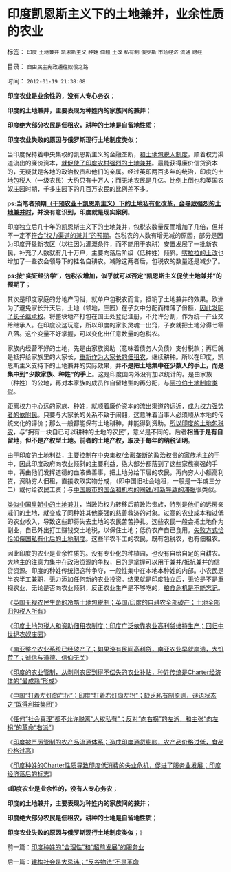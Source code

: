 # 印度凯恩斯主义下的土地兼并，业余性质的农业

标签： `印度` `土地兼并` `凯恩斯主义` `种姓` `佃租` `土改` `私有制` `俄罗斯` `市场经济` `流通` `财经` 

目录： `自由民主宪政通往奴役之路`

时间： `2012-01-19 21:38:08`

**印度农业是业余性的，没有人专心务农**；

**印度的土地兼并，主要表现为种姓内的家族间的兼并**；

**印度绝大部分农民是佃租农，耕种的土地是自留地性质**；

**印度农业失败的原因与俄罗斯现行土地制度类似**；

当印度保持着中央集权的凯恩斯主义的金融垄断，[和土地包税人制度](../../../2012/1/17/印度土地包税人和资助佃租农制度；回归中世纪农奴庄园.md)，顺着权力渠道流出的廉价资本，[就促使了印度农村强烈的土地兼并](../../../2011/11/27/茅于轼和阿马蒂亚森的理论学说和错误.md)。最能获得廉价信贷资本的，无疑就是各地的政治权贵和他们的亲属。经过英印两百多年的统治，印度的土地包税人（一级农民）大约只有十万人；而无地农民是几亿。比例上倒也和英国农奴庄园时期，千多庄园下的几百万农民的比例差不多。

**ps:当笔者预期[（干预农业＋凯恩斯主义）下的土地私有化改革，会导致强烈的土地兼并时](../../../2011/11/28/商业资本加速市场优化，私有化改革会暴露中国劳动力不足.md)，并没有意识到，印度就是现实案例**。

印度独立后几十年的凯恩斯主义下的土地兼并，包税农数量反而增加了几倍，但并不一定不[符合“权力渠道的兼并”的预期](../../../2011/11/23/皇朝兴衰中的土地兼并和贵族土豪.md)。包税农的人数有增无减的原因，部分是因为印度开垦新农区（以往因为灌溉条件，而不能用于农耕）安置发展了一批新农民，补充了人数就有几十万户，主要向落后阶级（低种姓）倾斜。[喀拉拉的土改](../../../2011/12/31/印度式民主导致中央和地方政治的动荡.md)也增加了一些农会领导下的挂名自耕农。减除这两者后，包税农的数量还是减少了。

**ps:按“实证经济学”，包税农增加，似乎就可以否定“凯恩斯主义促使土地兼并”的预期了**；

其次是印度家庭的分地产习俗，就单户包税农而言，抵销了土地兼并的效果。欧洲为了避免家长升天后，土地（领地，庄园）在子女中分配而摊薄了份额，[因此发明了长子继承权](../../../2011/10/30/中世纪的长子继承权和领土完整.md)。将整块地产打包在国王处登记注册，不允许分割，作为统一产业交给继承人。在印度没这玩意，所以印度的家长灵魂一出窍，子女就把土地分得七零八落。这个变量不好掌握，可以变化出任意数量的包税农。

家族内经营不好的土地，先是由家族资助（意味着债务人负债）支付税款；再后就是抵押给家族里的大家长，[重新作为大家长的佃租农](../../../2012/1/17/英国无视农民生命的冷酷的级差地租包税制；.md)，继续耕种。所以在印度，凯恩斯主义支持下的土地兼并的实际效果，并**不是把土地集中在少数人的手上，而是集中到“少数家族、种姓”的手上**。这是印度国内外没有加以统计的。是由家族（种姓）的公地，再对本家族的成员作自留地型的再分配，与[阿拉伯土地制度类似](../../../2011/3/9/阿拉伯传统大家庭和美式民主.md)。

距离权力中心远的家族、种姓，就顺着廉价资本的流出渠道的远近，[成为权力强势者的依附民](../../../2011/1/26/人权不是人道，人道透支人权.md)。只要与大家长的关系不致于闹翻，这意味着当事人必须顺从本地的传统文化的评价；那么一般都能保有土地耕种，并能得到资助。[所以印度的土地包税农](../../../2012/1/17/英国／印度和美国的土地制度，要不得的土地／房产税.md)，与“拥有一块自已可以耕种的土地的农民”，意义是不同的。后者**相当于是有自留地，但不是产权型土地。前者的土地产权，取决于每年的纳税证明**。

由于印度的土地利益，主要控制在[中央集权/金融垄断的政治权贵的家族地主](../../../2011/11/27/粮农系统是最大的国企，“向农村倾斜”与农民无关.md)的手中，因此印度政府向农业倾斜的主要利益，绝大部分都落到了这些家族豪强的手中，再由他们发挥道德的血液做善事，把土地分给下层的农民，再向穷人小额高利贷，资助穷人佃租，直接收取实物分成，（即中国旧社会地租，一般是一半或三分二）或付给农民工资；与[中国股市的国企和机构的圈钱/打新导致的滞胀](../../../2012/1/16/凯恩斯主义作用于Charter经济体的机理和滞胀的公式.md)很类似。

[类似中国皇朝中的土地兼并](../../../2011/11/23/中国土地制度的简史.md)，当政治权力转移后前政治贵族，特别是他们的远房亲戚们的土地，就变成了同种姓其他豪强的慈善救济的对象。过高的农业成本和过低的农业收入，导致这些即将失去土地的农民苦苦挣扎。这些农民一般会把土地作为副业，自已外出打工赚钱交土地税，以保住土地；低价农产自已食用。[失败方式恰恰如俄国私有化后的土地制度](../../../2010/1/12/中俄“私享化改革”与市场经济“咫尺天涯”.md)。这些半农半工的农民，既有包税农，也有佃租农。

因此印度的农业是业余性质的。没有专业化的种植园，也没有自给自足的自耕农。[大地主的注意力集中在政治资源的争权](../../../2011/11/22/农业集约化不一定提高效率；农业补贴降低了生产效率；.md)，目的是掌握可以用于兼并/抵抗兼并的信贷资源。印度的种姓传统把这种争夺，一般性集中在本地本种姓的内部。小农民是半农半工兼职，无力添加任何新的农业投资。结果就是印度独立后，无论是不是重视农业，无论是否向农业倾斜，反正农业生产是不够吃的，[粮食危机是不能忘记](../../../2011/10/3/公民人口本身就是市场经济最大的财富.md)。

《[英国无视农民生命的冷酷土地包税制；英国/印度的自耕农全部破产；土地全部归包税人所有](../../../2012/1/17/英国无视农民生命的冷酷的级差地租包税制；.md)》

《[印度土地包税人和资助佃租农制度；印度广泛依靠农业高利贷维持生产；回归中世纪农奴庄园](../../../2012/1/17/印度土地包税人和资助佃租农制度；回归中世纪农奴庄园.md)》

《[南亚整个农业系统已经破产了；如果没有民间高利贷，南亚农业早就崩溃，大饥荒了；诚信与道德、信仰无关](../../../2012/1/18/印度农业已经破产，没有高利贷，农业已经崩溃.md)》

《[印度的农业管制，从剥削农民到得不偿失的农业补贴，种姓传统是Charter经济体的“最成熟”形成](../../../2012/1/18/印度农业已经破产，没有高利贷，农业已经崩溃.md)》

《[中国“打着左灯向右拐”；印度“打着右灯向左拐”；缺乏私有制原则，谜语状态之“既得利益集团”](../../../2012/1/18/中国“打着左灯向右拐”；印度“打着右灯向左拐”.md)》

《[任何“社会真理”都不允许脱离“人权私有”；反对“向右拐”的左派，和主张“向左拐”的革命“右派”](../../../2012/1/18/解除对小盘股的歧视性打压，A股牛市将不惧IPO.md)》

《[印度被严厉管制的农产品流通体系；造成印度通货膨胀，农产品价格过低，食品价格过高](../../../2012/1/19/印度农民的菜篮子悲剧形成机理.md)》

《[印度种姓的Charter性质导致印度低消费的失业危机，促进了服务业发展；印度经济落后的标志](../../../2012/1/19/印度种姓的“合理性”和“超前发展”的服务业.md)》

《**印度农业是业余性的，没有人专心务农**；

**印度的土地兼并，主要表现为种姓内的家族间的兼并**；

**印度绝大部分农民是佃租农，耕种的土地是自留地性质**；

**印度农业失败的原因与俄罗斯现行土地制度类似**；》



前一篇：[印度种姓的“合理性”和“超前发展”的服务业](../../../2012/1/19/印度种姓的“合理性”和“超前发展”的服务业.md)

后一篇：[建构社会是大忌讳；“反谷物法”不是革命](../../../2012/1/19/建构社会是大忌讳；“反谷物法”不是革命.md)